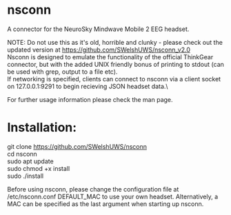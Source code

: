 # nsconn
A connector for the NeuroSky Mindwave Mobile 2 EEG headset.

NOTE: Do not use this as it's old, horrible and clunky - please check out the updated version at https://github.com/SWelshUWS/nsconn_v2.0 \
Nsconn is designed to emulate the functionality of the official ThinkGear connector, but with the added UNIX friendly bonus of printing to stdout (can be used with grep, output to a file etc). \
If networking is specified, clients can connect to nsconn via a client socket on 127.0.0.1:9291 to begin recieving JSON headset data.\

For further usage information please check the man page.

# Installation:

git clone https://github.com/SWelshUWS/nsconn \
cd nsconn \
sudo apt update \
sudo chmod +x install \
sudo ./install 

Before using nsconn, please change the configuration file at /etc/nsconn.conf DEFAULT_MAC to use your own headset. Alternatively, a MAC can be specified as the last argument when starting up nsconn.


